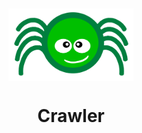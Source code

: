 <div align="center" style="text-align: center; margin-bottom: 50px">
<p>&nbsp;</p>
<img src="public/images/logo.svg" alt="Crawler Logo" align="center" width="200">
<h1 align="center">Crawler</h1>
</div>
